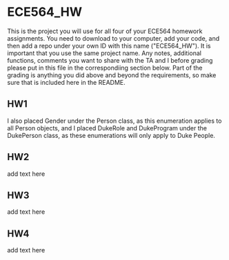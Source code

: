 #   ECE564_HW 
This is the project you will use for all four of your ECE564 homework assignments. You need to download to your computer, add your code, and then add a repo under your own ID with this name ("ECE564_HW"). It is important that you use the same project name.  Any notes, additional functions, comments you want to share with the TA and I before grading please put in this file in the correspondiing section below.  Part of the grading is anything you did above and beyond the requirements, so make sure that is included here in the README.

## HW1

I also placed Gender under the Person class, as this enumeration applies to all Person objects, and I placed DukeRole and DukeProgram under the DukePerson class, as these enumerations will only apply to Duke People. 

## HW2
add text here

## HW3
add text here

## HW4
add text here


